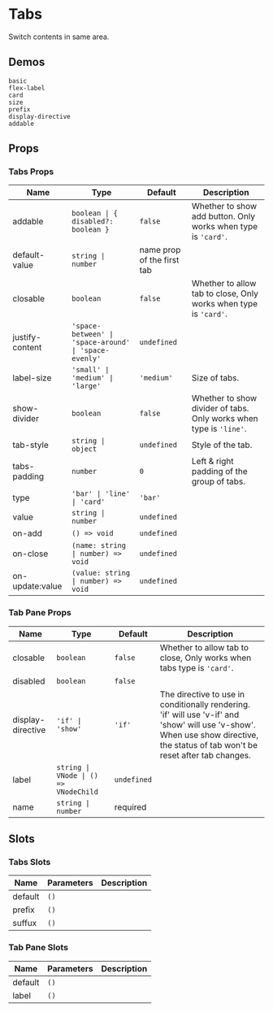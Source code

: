 # Tabs

Switch contents in same area.

## Demos

```demo
basic
flex-label
card
size
prefix
display-directive
addable
```

## Props

### Tabs Props

| Name | Type | Default | Description |
| --- | --- | --- | --- |
| addable | `boolean \| { disabled?: boolean }` | `false` | Whether to show add button. Only works when type is `'card'`. |
| default-value | `string \| number` | name prop of the first tab |  |
| closable | `boolean` | `false` | Whether to allow tab to close, Only works when type is `'card'`. |
| justify-content | `'space-between' \| 'space-around' \| 'space-evenly'` | `undefined` |  |
| label-size | `'small' \| 'medium' \| 'large'` | `'medium'` | Size of tabs. |
| show-divider | `boolean` | `false` | Whether to show divider of tabs. Only works when type is `'line'`. |
| tab-style | `string \| object` | `undefined` | Style of the tab. |
| tabs-padding | `number` | `0` | Left & right padding of the group of tabs. |
| type | `'bar' \| 'line' \| 'card'` | `'bar'` |  |
| value | `string \| number` | `undefined` |  |
| on-add | `() => void` | `undefined` |  |
| on-close | `(name: string \| number) => void` | `undefined` |  |
| on-update:value | `(value: string \| number) => void` | `undefined` |  |

### Tab Pane Props

| Name | Type | Default | Description |
| --- | --- | --- | --- |
| closable | `boolean` | `false` | Whether to allow tab to close, Only works when tabs type is `'card'`. |
| disabled | `boolean` | `false` |  |
| display-directive | `'if' \| 'show'` | `'if'` | The directive to use in conditionally rendering. 'if' will use 'v-if' and 'show' will use 'v-show'. When use show directive, the status of tab won't be reset after tab changes. |
| label | `string \| VNode \| () => VNodeChild` | `undefined` |  |
| name | `string \| number` | required |  |

## Slots

### Tabs Slots

| Name    | Parameters | Description |
| ------- | ---------- | ----------- |
| default | `()`       |             |
| prefix  | `()`       |             |
| suffux  | `()`       |             |

### Tab Pane Slots

| Name    | Parameters | Description |
| ------- | ---------- | ----------- |
| default | `()`       |             |
| label   | `()`       |             |

